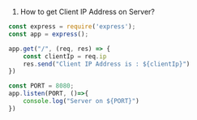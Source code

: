 







1. How to get Client IP Address on Server?
```js
const express = require('express');
const app = express();

app.get("/", (req, res) => {
	const clientIp = req.ip
	res.send("Client IP Address is : ${clientIp}")
})

const PORT = 8080;
app.listen(PORT, ()=>{
	console.log("Server on ${PORT}")
})
```

